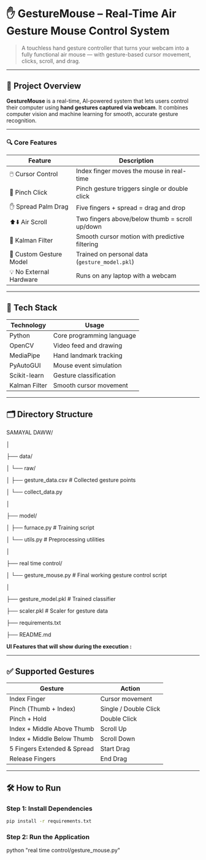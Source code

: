 # ✋ GestureMouse – Real-Time Air Gesture Mouse Control System

> A touchless hand gesture controller that turns your webcam into a fully functional air mouse — with gesture-based cursor movement, clicks, scroll, and drag.

---

## 🚀 Project Overview

**GestureMouse** is a real-time, AI-powered system that lets users control their computer using **hand gestures captured via webcam**. It combines computer vision and machine learning for smooth, accurate gesture recognition.

---

### 🔍 Core Features

| Feature                 | Description                                      |
| ----------------------- | ------------------------------------------------ |
| 🖱️ Cursor Control     | Index finger moves the mouse in real-time        |
| 🤏 Pinch Click          | Pinch gesture triggers single or double click    |
| ✋ Spread Palm Drag     | Five fingers + spread = drag and drop            |
| ⬆️⬇️ Air Scroll     | Two fingers above/below thumb = scroll up/down   |
| 🔄 Kalman Filter        | Smooth cursor motion with predictive filtering   |
| 🎯 Custom Gesture Model | Trained on personal data (`gesture_model.pkl`) |
| 💡 No External Hardware | Runs on any laptop with a webcam                 |

---

## 🧠 Tech Stack

| Technology    | Usage                     |
| ------------- | ------------------------- |
| Python        | Core programming language |
| OpenCV        | Video feed and drawing    |
| MediaPipe     | Hand landmark tracking    |
| PyAutoGUI     | Mouse event simulation    |
| Scikit-learn  | Gesture classification    |
| Kalman Filter | Smooth cursor movement    |

---

## 🗂️ Directory Structure


SAMAYAL DAWW/

│

├── data/

│   └── raw/

│       ├── gesture_data.csv         # Collected gesture points

│       └── collect_data.py

│

├── model/

│   ├── furnace.py                   # Training script

│   └── utils.py                     # Preprocessing utilities

│

├── real time control/

│   └── gesture_mouse.py             # Final working gesture control script

│

├── gesture_model.pkl                # Trained classifier

├── scaler.pkl                       # Scaler for gesture data

├── requirements.txt

├── README.md

**UI Features that will show during the execution :**

---
## ✅ Supported Gestures

| Gesture                         | Action                |
|----------------------------------|------------------------|
| Index Finger                    | Cursor movement        |
| Pinch (Thumb + Index)           | Single / Double Click  |
| Pinch + Hold                    | Double Click           |
| Index + Middle Above Thumb      | Scroll Up              |
| Index + Middle Below Thumb      | Scroll Down            |
| 5 Fingers Extended & Spread     | Start Drag             |
| Release Fingers                 | End Drag               |
---
## 🛠 How to Run

### Step 1: Install Dependencies

```bash
pip install -r requirements.txt
```


### Step 2: Run the Application

python  "real time control/gesture_mouse.py"
